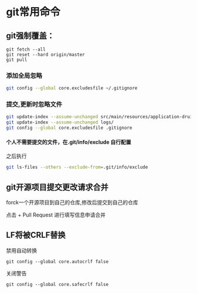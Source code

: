 # git常用命令

## git强制覆盖：
```
git fetch --all
git reset --hard origin/master
git pull
```

### 添加全局忽略
```Bash
git config --global core.excludesfile ~/.gitignore
```

### 提交,更新时忽略文件
```Bash
git update-index --assume-unchanged src/main/resources/application-druid.yml
git update-index --assume-unchanged logs/
git config --global core.excludesfile .gitignore
```
#### 个人不需要提交的文件，在.git/info/exclude 自行配置

之后执行

```Bash
git ls-files --others --exclude-from=.git/info/exclude
```

## git开源项目提交更改请求合并
forck一个开源项目到自己的仓库,修改后提交到自己的仓库

点击 + Pull Request 进行填写信息申请合并



##  LF将被CRLF替换

禁用自动转换
```
git config --global core.autocrlf false
```

关闭警告
```
git config --global core.safecrlf false
```
